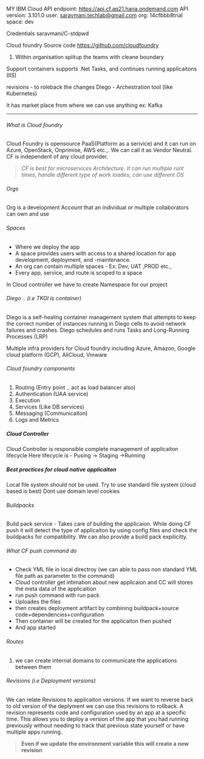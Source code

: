 

MY IBM Cloud
API endpoint:   https://api.cf.ap21.hana.ondemand.com
API version:    3.101.0
user:           saravmani.techlab@gmail.com
org:            14cfbbb8trial
space:          dev

Credentials
saravmani/C-stdpwd

Cloud foundry Source code
https://github.com/cloudfoundry

1. Within organisation splitup the teams with cleane boundary


Support containers
supports .Net
Tasks, and continues running applicaitons (IIS)

revisions - to roleback the changes
Diego - Archestration tool (like Kubernetes)

It has market place from where we can use anything ex: Kafka

---

###### What is Cloud foundry
Cloud Foundry is opensource PaaS(Platform as a serivice) and it can run on Azure, OpenStack, Onprimise, AWS etc.,. We can call it as Vendor Neutral.
CF is independent of any cloud provider.

> *CF is best for microservices Architecture. It can run multiple runt times, handle different type of work loades, can use different OS*



###### Orgs
Org is a development Account that an individual or multiple collaborators can own and use

###### Spaces
- Where we deploy the app
- A space provides users with access to a shared location for app development, deployment, and  -maintenance.
- An org can contain multiple spaces - Ex: Dev, UAT ,PROD etc.,
- Every app, service, and route is scoped to a space




In Cloud controller we have to create Namespace for our project

###### Diego ..  (i.e TKGI is container)
Diego is a self-healing container management system that attempts to keep the correct number of instances running in Diego cells to avoid network failures and crashes. Diego schedules and runs Tasks and Long-Running Processes (LRP)


Multiple infra providers for Cloud foundry including
Azure, Amazon, Google cloud platform (GCP), AliCloud, Vmware


###### Cloud foundry components
1. Routing (Entry point .. act as load balancer also)
2. Authentication (UAA service)
3. Execution
4. Services (Like DB services)
5. Messaging (Communicaiton)
6. Logs and Metrics

##### Cloud Controller
Cloud Controller is responsible complete management of applicaiton lifecycle
Here lifecycle is - Pusing -> Staging ->Running


##### Best practices for cloud native applicaiton
  Local file system should not be used. Try to use standard file system (cloud based is best)
  Dont use domain level cookies


###### Buildpacks
Build pack service - Takes care of building the applicaion.
While doing CF push it will detect the type of applicaiton by using config files and check the buildpacks for compatibility.
We can also provide a build pack expilicitly.


###### What CF push command do
- Check YML file in local directroy (we can able to pass non standard YML file path as parameter to the command)
- Cloud controller get intimation about new applicaion and CC will stores the meta data of the applicaition
- run push command with run pack
- Uploades the files
- then creates deployment artifact by combining buildpack+source code+dependencies+configuration
- Then container will be created for the applicaiton then pushed
- And app started

###### Routes
1. we can create internal domains to communicate the applications between them



###### Revisions (i.e Deployment versions)
We can relate Revisions to applicaiton versions. If we want to reverse back to old version
of the deplyment we can use this revisions to rollback.
A revision represents code and configuration used by an app at a specific time.
This allows you to deploy a version of the app that you had running previously without needing to track that previous state yourself or have multiple apps running.
> **Even if we update the environment variable this will create a new revision**

